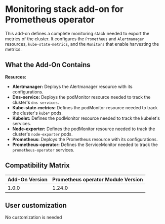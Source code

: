 # Monitoring stack add-on for Prometheus operator

This add-on defines a complete monitoring stack needed to export the metrics of the cluster.
It configures the `Prometheus` and `Alertmanager` resources, `kube-state-metrics`, and the `Monitors` that enable harvesting the metrics.
## What the Add-On Contains

**Resurces:**
- **Alertmanager:** Deploys the Alertmanager resource with its configurations.
- **Dns-service:** Deploys the podMonitor resource needed to track the cluster's `dns services`.
- **Kube-state-metrics:** Defines the podMonitor resource needed to track the cluster's `kube*` pods.
- **Kubelet:** Defines the podMonitor resource needed to track the kubelet's services.
- **Node-exporter:** Defines the podMonitor resource needed to track the cluster's `node-exporter` pods.
- **Prometheus:** Deploys the Prometheus resource with its configurations.
- **Prometheus-operator:** Defines the ServiceMonitor needed to track the `prometheus-operator` services.

## Compatibility Matrix

| Add-On Version | Prometheus operator Module Version | 
|----------------|------------------------------------|
| 1.0.0          | 1.24.0                             |

## User customization

No customization is needed
